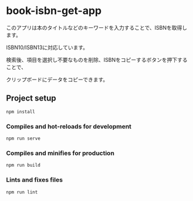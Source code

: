 # book-isbn-get-app
このアプリは本のタイトルなどのキーワードを入力することで、ISBNを取得します。

ISBN10/ISBN13に対応しています。

検索後、項目を選択し不要なものを削除、ISBNをコピーするボタンを押下することで、

クリップボードにデータをコピーできます。



## Project setup
```
npm install
```

### Compiles and hot-reloads for development
```
npm run serve
```

### Compiles and minifies for production
```
npm run build
```

### Lints and fixes files
```
npm run lint
```
